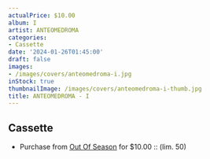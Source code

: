 ```yaml
---
actualPrice: $10.00
album: I
artist: ANTEOMEDROMA
categories:
- Cassette
date: '2024-01-26T01:45:00'
draft: false
images:
- /images/covers/anteomedroma-i.jpg
inStock: true
thumbnailImage: /images/covers/anteomedroma-i-thumb.jpg
title: ANTEOMEDROMA - I
---
```


## Cassette
* Purchase from [Out Of Season](https://www.outofseasonlabel.com/products/anteomedroma-i-cassette-tape) for $10.00 :: (lim. 50)
